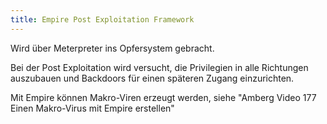 ```yaml
---
title: Empire Post Exploitation Framework
---
```


Wird über Meterpreter ins Opfersystem gebracht. 

Bei der Post Exploitation wird versucht, die Privilegien in alle Richtungen auszubauen und Backdoors für einen späteren Zugang einzurichten.

Mit Empire können Makro-Viren erzeugt werden, siehe "Amberg Video 177 Einen Makro-Virus mit Empire erstellen"

